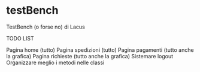 # testBench

TestBench (o forse no) di Lacus

TODO LIST

Pagina home (tutto)
Pagina spedizioni (tutto)
Pagina pagamenti (tutto anche la grafica)
Pagina richieste (tutto anche la grafica)
Sistemare logout
Organizzare meglio i metodi nelle classi